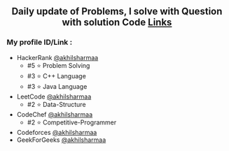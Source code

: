 <h2 align="center"> Daily update of Problems, I solve with Question with solution Code <a href="https://github.com/akhilsharmaa/Daily-Practice-QA">Links</a></h2>

    
### My profile ID/Link : 
-  HackerRank [@akhilsharmaa](https://www.hackerrank.com/akhilsharmaa) 
    -  #5 ⭐  Problem Solving 
    -  #3 ⭐  C++ Language
    -  #3 ⭐  Java Language     
-  LeetCode [@akhilsharmaa](https://leetcode.com/akhilsharmaa/)    
    - #2 ⭐  Data-Structure  
-  CodeChef [@akhilsharmaa](https://www.codechef.com/users/akhilsharmaa)     
   - #2 ⭐  Competitive-Programmer   
-  Codeforces [@akhilsharmaa](https://codeforces.com/profile/akhilsharmaa)     
-  GeekForGeeks [@akhilsharmaa](https://auth.geeksforgeeks.org/user/akhilsharmaa)  
